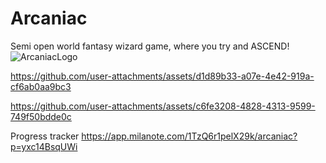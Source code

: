 # Arcaniac
 Semi open world fantasy wizard game, where you try and ASCEND!
![ArcaniacLogo](https://github.com/user-attachments/assets/82ab13bf-148b-46db-93cc-414a4e39e5cc)


https://github.com/user-attachments/assets/d1d89b33-a07e-4e42-919a-cf6ab0aa9bc3


https://github.com/user-attachments/assets/c6fe3208-4828-4313-9599-749f50bdde0c

Progress tracker
https://app.milanote.com/1TzQ6r1pelX29k/arcaniac?p=yxc14BsqUWi
